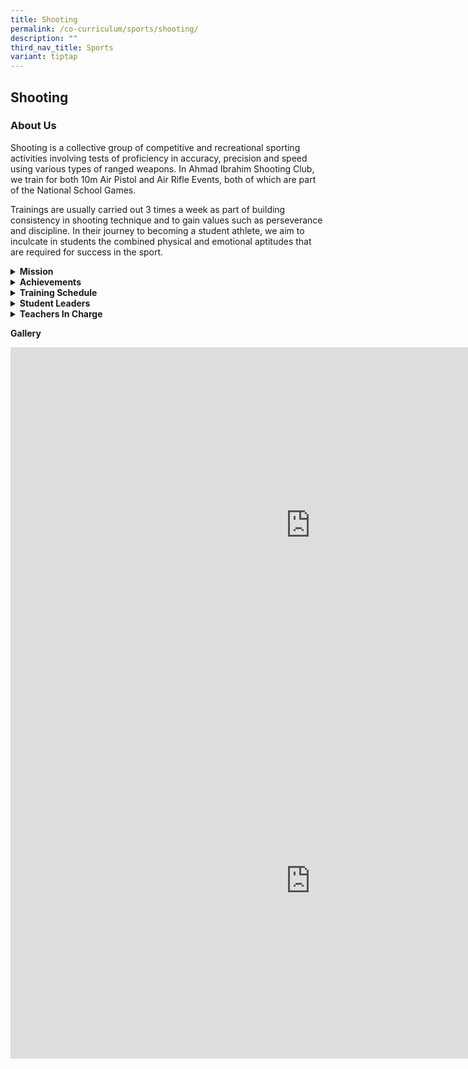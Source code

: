 ```yaml
---
title: Shooting
permalink: /co-curriculum/sports/shooting/
description: ""
third_nav_title: Sports
variant: tiptap
---
```

<h2>Shooting</h2>
<h3>About Us</h3>
<p>Shooting is a collective group of competitive and recreational sporting
activities involving tests of proficiency in accuracy, precision and speed
using various types of ranged weapons. In Ahmad Ibrahim Shooting Club,
we train for both 10m Air Pistol and Air Rifle Events, both of which are
part of the National School Games.</p>
<p>Trainings are usually carried out 3 times a week as part of building consistency
in shooting technique and to gain values such as perseverance and discipline.
In their journey to becoming a student athlete, we aim to inculcate in
students the combined physical and emotional aptitudes that are required
for success in the sport.</p>
<p></p>
<div data-type="detailGroup" class="isomer-accordion-group isomer-accordion isomer-accordion-white">
<details class="isomer-details">
<summary><strong>Mission</strong>
</summary>
<div data-type="detailsContent" class="isomer-details-content">
<p>To nurture athletes that are disciplined and focused through a sport that
places emphasis on mental resilience and consistency.</p>
</div>
</details>
</div>
<div data-type="detailGroup" class="isomer-accordion-group isomer-accordion isomer-accordion-white">
<details class="isomer-details">
<summary><strong>Achievements</strong>
</summary>
<div data-type="detailsContent" class="isomer-details-content">
<p><strong><u>National Shooting Championships</u></strong>
</p>
<p><strong><u>2023<br></u>B Girls Rifle<br></strong>National: Champion</p>
<ul data-tight="true" class="tight">
<li>
<p>Tan Wee Xuan, Wichelle</p>
</li>
<li>
<p>Gao Xinyue</p>
</li>
<li>
<p>Ong Jia Yee (Wang Jiayi)</p>
</li>
<li>
<p>Erinna Qusyairah Binte Eddy Amin</p>
</li>
<li>
<p>Oh Hwee Teng Joey</p>
</li>
<li>
<p>Nyla Batrisyia Evbuomwan</p>
</li>
</ul>
<p>
<br>Air Rifle Women Rank 4</p>
<ul data-tight="true" class="tight">
<li>
<p>Oh Hwee Teng Joey</p>
</li>
</ul>
<p>
<br>Air Rifle Women Rank 6</p>
<ul data-tight="true" class="tight">
<li>
<p>Tan Wee Xuan, Wichelle</p>
</li>
</ul>
<p>
<br>Air Rifle Women Rank 7</p>
<ul data-tight="true" class="tight">
<li>
<p>Gao Xinyue</p>
</li>
</ul>
<p>
<br>Air Rifle Women Rank 10</p>
<ul data-tight="true" class="tight">
<li>
<p>Erinna Qusyairah Binte Eddy Amin</p>
</li>
</ul>
<p><strong>B Girls Pistol<br></strong>National: Champion</p>
<ul data-tight="true" class="tight">
<li>
<p>Lin Yuxuan</p>
</li>
<li>
<p>Chew Yee Sin</p>
</li>
<li>
<p>Liu Ho Man Meagan</p>
</li>
<li>
<p>Michelle Khoo Xin Yu</p>
</li>
<li>
<p>Toh Jin Yi Jamie</p>
</li>
</ul>
<p>
<br>Air Pistol Women Champion</p>
<ul data-tight="true" class="tight">
<li>
<p>Chew Yee Sin</p>
</li>
</ul>
<p>
<br>Air Pistol Women Rank 4</p>
<ul data-tight="true" class="tight">
<li>
<p>Tan Yi Jin</p>
</li>
</ul>
<p>
<br>Air Pistol Women Rank 5</p>
<ul data-tight="true" class="tight">
<li>
<p>Lin Yuxuan</p>
</li>
</ul>
<p><strong>B Boys Rifle<br></strong>Air Rifle Men Rank 15</p>
<ul data-tight="true" class="tight">
<li>
<p>Toh Jin An, Brandon</p>
</li>
</ul>
<p><strong>B Boys Pistol<br></strong>
</p>
<ul data-tight="true" class="tight">
<li>
<p>N.A</p>
</li>
</ul>
<p><strong>C Girls Rifle<br></strong>
</p>
<ul data-tight="true" class="tight">
<li>
<p>N.A</p>
</li>
</ul>
<p><strong>C Girls Pistol<br></strong>
</p>
<ul data-tight="true" class="tight">
<li>
<p>N.A</p>
</li>
</ul>
<p><strong>C Boys Rifle<br></strong>
</p>
<ul data-tight="true" class="tight">
<li>
<p>N.A</p>
</li>
</ul>
<p><strong>C Boys Pistol<br></strong>
</p>
<ul data-tight="true" class="tight">
<li>
<p>N.A</p>
</li>
</ul>
<p><strong><u>2022<br></u>B Girls Rifle<br></strong>
</p>
<ul data-tight="true" class="tight">
<li>
<p>N.A</p>
</li>
</ul>
<p><strong>B Girls Pistol<br></strong>National: 3rd</p>
<ul data-tight="true" class="tight">
<li>
<p>Tan Yi Jin</p>
</li>
<li>
<p>Chew Yee Sin</p>
</li>
<li>
<p>Ho Yi Xuan, Chloe</p>
</li>
<li>
<p>Aragon Janna Francheska Cabillo</p>
</li>
</ul>
<p><strong>B Boys Rifle<br></strong>
</p>
<ul data-tight="true" class="tight">
<li>
<p>N.A</p>
</li>
</ul>
<p><strong>B Boys Pistol<br></strong>
</p>
<ul data-tight="true" class="tight">
<li>
<p>N.A</p>
</li>
</ul>
<p><strong>C Girls Rifle<br></strong>National: 4th</p>
<ul data-tight="true" class="tight">
<li>
<p>Tan Wee Xuan Wichelle</p>
</li>
<li>
<p>Oh Kwee Teng Joey</p>
</li>
<li>
<p>Ong Jia Yee Erinna</p>
</li>
<li>
<p>Qusyairah Binte Eddy Amin</p>
</li>
</ul>
<p><strong>C Girls Pistol<br></strong>
</p>
<ul data-tight="true" class="tight">
<li>
<p>N.A</p>
</li>
</ul>
<p><strong>C Boys Rifle<br></strong>
</p>
<ul data-tight="true" class="tight">
<li>
<p>N.A</p>
</li>
</ul>
<p><strong>C Boys Pistol<br></strong>
</p>
<ul data-tight="true" class="tight">
<li>
<p>N.A</p>
</li>
</ul>
<p><strong><u>2021<br></u>B Girls Rifle<br></strong>National: 4th</p>
<ul data-tight="true" class="tight">
<li>
<p>Nur Sara Insyira</p>
</li>
<li>
<p>Wong Yu Xuan</p>
</li>
<li>
<p>Pang Xin Tong</p>
</li>
<li>
<p>Chong Xue Min</p>
</li>
</ul>
<p><strong>B Girls Pistol<br></strong>
</p>
<ul data-tight="true" class="tight">
<li>
<p>N.A</p>
</li>
</ul>
<p><strong>B Boys Rifle<br></strong>
</p>
<ul data-tight="true" class="tight">
<li>
<p>N.A</p>
</li>
</ul>
<p><strong>B Boys Pistol<br></strong>
</p>
<ul data-tight="true" class="tight">
<li>
<p>N.A</p>
</li>
</ul>
<p><strong>C Girls Rifle<br></strong>
</p>
<ul data-tight="true" class="tight">
<li>
<p>N.A</p>
</li>
</ul>
<p><strong>C Girls Pistol<br></strong>
</p>
<ul data-tight="true" class="tight">
<li>
<p>N.A</p>
</li>
</ul>
<p><strong>C Boys Rifle<br></strong>
</p>
<ul data-tight="true" class="tight">
<li>
<p>N.A</p>
</li>
</ul>
<p><strong>C Boys Pistol<br></strong>
</p>
<ul data-tight="true" class="tight">
<li>
<p>N.A</p>
</li>
</ul>
<p><strong><u>2020<br></u>B Girls Rifle<br></strong>
</p>
<ul data-tight="true" class="tight">
<li>
<p>N.A</p>
</li>
</ul>
<p><strong>B Girls Pistol<br></strong>
</p>
<ul data-tight="true" class="tight">
<li>
<p>N.A</p>
</li>
</ul>
<p><strong>B Boys Rifle<br></strong>
</p>
<ul data-tight="true" class="tight">
<li>
<p>N.A</p>
</li>
</ul>
<p><strong>B Boys Pistol<br></strong>
</p>
<ul data-tight="true" class="tight">
<li>
<p>N.A</p>
</li>
</ul>
<p><strong>C Girls Rifle<br></strong>
</p>
<ul data-tight="true" class="tight">
<li>
<p>N.A</p>
</li>
</ul>
<p><strong>C Girls Pistol<br></strong>
</p>
<ul data-tight="true" class="tight">
<li>
<p>N.A</p>
</li>
</ul>
<p><strong>C Boys Rifle<br></strong>
</p>
<ul data-tight="true" class="tight">
<li>
<p>N.A</p>
</li>
</ul>
<p><strong>C Boys Pistol<br></strong>
</p>
<ul data-tight="true" class="tight">
<li>
<p>N.A</p>
</li>
</ul>
<p><strong><u>2019<br></u>B Girls<br></strong>Individual: Elisabeth Anne
Lawrence, 3rd Placing
<br>Team: 2nd Placing</p>
<ul data-tight="true" class="tight">
<li>
<p>Nur Sara Insyira</p>
</li>
<li>
<p>Emma Jane Pragasam</p>
</li>
<li>
<p>Elisabeth Anne Lawrence</p>
</li>
<li>
<p>Nur Yusrina</p>
</li>
</ul>
<p><strong>C Boys<br></strong>Individual: Ang Jun Kai, Ryan, 4th Placing</p>
<p><strong>C Girls</strong>
<br>Team: 3rd Placing</p>
<ul data-tight="true" class="tight">
<li>
<p>Aragon Janna Francheska Cabillo</p>
</li>
<li>
<p>Sayshaa Devi D/O Suresh</p>
</li>
<li>
<p>Chong Siew Fen</p>
</li>
<li>
<p>Chaw Min Min</p>
</li>
</ul>
<p><strong>Colours Award</strong>
</p>
<ul data-tight="true" class="tight">
<li>
<p>Emma Jane Prasagam</p>
</li>
<li>
<p>Nur Yusrina Binte Yusni</p>
</li>
<li>
<p>Elisabeth Anne Lawrence</p>
</li>
<li>
<p>Nur Sara Insyira Binte Norhisham</p>
</li>
<li>
<p>Sayshaa Devi d/o Suresh</p>
</li>
<li>
<p>Ang Jun Kai, Ryan</p>
</li>
<li>
<p>Chaw Min Min</p>
</li>
<li>
<p>Chong Siew Fen</p>
</li>
<li>
<p>Aragon Janna Francheska Cabillo</p>
</li>
</ul>
<p><strong><u>2018<br></u></strong>- Individual 1st for 'B' Div Air Pistol
Men :&nbsp;Bryon Lim Guan Jie
<br>- Team 3rd for 'C' Div Air Rifle Women
<br>- Team 3rd for 'B' Div Air Rifle Men
<br>- Team 4th for 'B' Div Air Pistol Men</p>
<p><strong>2017<br></strong>- Individual 1st for ‘C’ Div Air Pistol Women:
Choong Yuki
<br>- Individual 1st for ‘B’ Div Air Rifle Women : Lee Kelli-Ann
<br>- Individual 4th for 'B' Div Air Pistol Men : Bryon Lim Guan Jie</p>
<p><strong>2016</strong>
</p>
<p>- Individual 3rd for ‘C’ Div Air Rifle Men : Lutfi Bin Mohamed Zulnizan&nbsp;</p>
<p>- Individual 1st for ‘C’ Div Air Pistol Men : Bryon Lim Guan Jie&nbsp;</p>
<p>- Team 4th for ‘C’ Div Air Pistol Men</p>
<p>- Team 1st for ‘B’ Div Air Rifle Women&nbsp;</p>
<p>- Team 4th for ‘B’ Div Air Rifle Men</p>
<p>&nbsp;</p>
<p><strong><u>East Asia Youth Airgun Competition 2017</u></strong>
</p>
<p>- Bryon Lim in Singapore National Youth Team (2nd)</p>
<p>&nbsp;</p>
<p><strong><u>NTU Invitational Shoot</u><br></strong>
</p>
<p><strong>2018</strong>
</p>
<p>- Team 1st for ‘B’ Div Air Pistol Men&nbsp;</p>
<p>- Team 1st for ‘C’ Div Air Pistol Women</p>
<p>- Team 3rd for ‘C’ Div Air Pistol Men</p>
<p>- Individual 2ns for 'B' Div Air Pistol Men: Bryon Lim Guan Jie&nbsp;</p>
<p>- Individual 3rd for 'B' Div Air Rifle Men: Aaron Mikael Suhairi</p>
<p>- Individual 3rd for 'C' Div Air Pistol Women: Tan Ru Bing, Rachel</p>
<p>&nbsp;</p>
<p><strong>2017</strong>
</p>
<p>- Team 2nd for ‘B’ Div Air Pistol Men&nbsp;</p>
<p>- Team 2nd for ‘B’ Div Air Rifle Women&nbsp;</p>
<p>- Team 2nd for ‘C’ Div Air Rifle Women</p>
<p>- Team 2nd for ‘C’ Div Air Pistol Women</p>
<p>- Team 2nd for ‘C’ Div Air Pistol Men</p>
<p>- Individual 1st for ‘B’ Div Air Pistol Women : Chen Leyi</p>
<p>&nbsp;</p>
<p><strong><u>NJC invitational Shoot 2017<br></u></strong>- Individual 1st
for ‘C’ Div Air Rifle Men : Suhairi Aaron</p>
<p>&nbsp;</p>
<p><strong><u>Singapore Youth Olympic Festival 2017&nbsp;<br></u></strong>
</p>
<p>- Individual 3rd Under 13 : Tan Ru Bing Rachel&nbsp;</p>
<p>- Individual 3rd Under 13 : Nurhanis Nabilah Binte Mohammad Azli</p>
<p>- Individual 1st Under 17 : Kelli-Ann- Individual 2nd Under 15 : Suhairi
Aaron</p>
</div>
</details>
</div>
<div data-type="detailGroup" class="isomer-accordion-group isomer-accordion isomer-accordion-white">
<details class="isomer-details">
<summary><strong>Training Schedule</strong>
</summary>
<div data-type="detailsContent" class="isomer-details-content">
<p><strong>Mondays &amp; Wednesdays<br></strong>3.00 pm - 5.00 pm</p>
<p><strong>Fridays<br></strong>1.30 pm - 4.30 PM</p>
</div>
</details>
</div>
<div data-type="detailGroup" class="isomer-accordion-group isomer-accordion isomer-accordion-white">
<details class="isomer-details">
<summary><strong>Student Leaders</strong>
</summary>
<div data-type="detailsContent" class="isomer-details-content">
<p><strong>Club Captains<br></strong>PANG XIN TONG
<br>SAYSHAA DEVI D/O SURESH</p>
<p><strong>Club Vice-captains<br></strong>ANG JUN KAI, RYAN
<br>CHONG SIEW FEN</p>
<p><strong>Training Leaders<br></strong>CHAW MIN MIN
<br>SAW KAI LI KELLY
<br>CHONG XUE MIN</p>
</div>
</details>
</div>
<div data-type="detailGroup" class="isomer-accordion-group isomer-accordion isomer-accordion-white">
<details class="isomer-details">
<summary><strong>Teachers In Charge</strong>
</summary>
<div data-type="detailsContent" class="isomer-details-content">
<p><strong>Mr Luo Zhengyang (OIC)<br>Contact:&nbsp;<a href="mailto:luo_zhengyang@moe.edu.sg" rel="noopener noreferrer nofollow" target="">luo_zhengyang@moe.edu.sg</a></strong>
</p>
<p>Mr Mohamed Fauzi Bin Husin
<br>Mr Tan Boon Seng</p>
</div>
</details>
</div>
<p><strong>Gallery</strong>
</p>
<div class="iframe-wrapper">
<iframe height="569" width="960" allowfullscreen="true" frameborder="0" src="https://docs.google.com/presentation/d/e/2PACX-1vSjVT39CE2Ad_yMsmaQeN2WNuA5RFLrOrfoR3rTNKdMg-jzzLmYKOEIahi3JM9uZ7kLO_S6wJzls6l6/embed?start=true&amp;loop=true&amp;delayms=3000"></iframe>
</div>
<div class="iframe-wrapper">
<iframe height="569" width="960" allowfullscreen="true" frameborder="0" src="https://docs.google.com/presentation/d/e/2PACX-1vSjVT39CE2Ad_yMsmaQeN2WNuA5RFLrOrfoR3rTNKdMg-jzzLmYKOEIahi3JM9uZ7kLO_S6wJzls6l6/embed?start=true&amp;loop=true&amp;delayms=3000"></iframe>
</div>
<p></p>